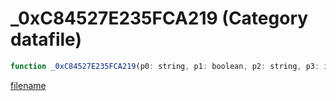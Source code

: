 # _0xC84527E235FCA219 (Category datafile)

```js
function _0xC84527E235FCA219(p0: string, p1: boolean, p2: string, p3: intPtr, p4: intPtr, type: string, p6: boolean): Array
```

[filename](_0xC84527E235FCA219_m.md ':include')